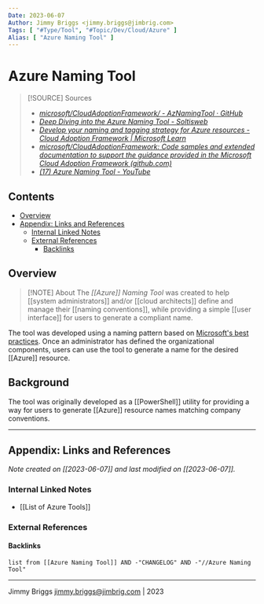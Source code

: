 ```yaml
---
Date: 2023-06-07
Author: Jimmy Briggs <jimmy.briggs@jimbrig.com>
Tags: [ "#Type/Tool", "#Topic/Dev/Cloud/Azure" ]
Alias: [ "Azure Naming Tool" ]
---
```


# Azure Naming Tool

> [!SOURCE] Sources
> - *[microsoft/CloudAdoptionFramework/ - AzNamingTool · GitHub](https://github.com/microsoft/CloudAdoptionFramework/tree/master/ready/AzNamingTool)*
> - *[Deep Diving into the Azure Naming Tool - Soltisweb](https://soltisweb.com/blog/detail/2022-12-02-deep-diving-into-the-azure-naming-tool)*
> - *[Develop your naming and tagging strategy for Azure resources - Cloud Adoption Framework | Microsoft Learn](https://learn.microsoft.com/en-us/azure/cloud-adoption-framework/ready/azure-best-practices/naming-and-tagging)*
> - *[microsoft/CloudAdoptionFramework: Code samples and extended documentation to support the guidance provided in the Microsoft Cloud Adoption Framework (github.com)](https://github.com/microsoft/CloudAdoptionFramework)*
> - *[(17) Azure Naming Tool - YouTube](https://www.youtube.com/watch?v=ZAK_9euqG8I)*

## Contents

- [Overview](#overview)
- [Appendix: Links and References](#appendix-links-and-references)
	- [Internal Linked Notes](#internal-linked-notes)
	- [External References](#external-references)
		- [Backlinks](#backlinks)


## Overview

> [!NOTE] About
> The *[[Azure]] Naming Tool* was created to help [[system administrators]] and/or [[cloud architects]] define and manage their [[naming conventions]], while providing a simple [[user interface]] for users to generate a compliant name. 

The tool was developed using a naming pattern based on [Microsoft's best practices](https://learn.microsoft.com/en-us/azure/cloud-adoption-framework/ready/azure-best-practices/naming-and-tagging). Once an administrator has defined the organizational components, users can use the tool to generate a name for the desired [[Azure]] resource.

## Background

The tool was originally developed as a [[PowerShell]] utility for providing a way for users to generate [[Azure]] resource names matching company conventions. 


***

## Appendix: Links and References

*Note created on [[2023-06-07]] and last modified on [[2023-06-07]].*

### Internal Linked Notes

- [[List of Azure Tools]]

### External References

#### Backlinks

```dataview
list from [[Azure Naming Tool]] AND -"CHANGELOG" AND -"//Azure Naming Tool"
```


***

Jimmy Briggs <jimmy.briggs@jimbrig.com> | 2023

